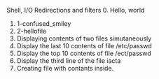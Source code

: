 Shell, I/O Redirections and filters
0. Hello, world
1. 1-confused_smiley
2. 2-hellofile
3. Displaying contents of two files simutaneously 
4. Display the last 10 contents of file /etc/passwd
5. Display the top 10 contents of file /ect/passwd
6. Display the third line of the file iacta
7. Creating file with contants inside.
